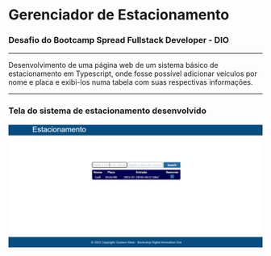# Gerenciador de Estacionamento

### Desafio do Bootcamp Spread Fullstack Developer - DIO
***
Desenvolvimento  de uma página web de um sistema básico de estacionamento em Typescript, onde fosse possível adicionar veículos por nome e placa e  exibi-los numa tabela com suas respectivas informações.
***

### Tela do sistema de estacionamento desenvolvido
<p align = "center">
      <img src = "https://github.com/gsmalves/GestaoEstacionamento/blob/master/tela.jpeg"  />
</p>


